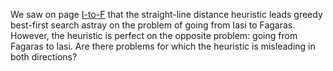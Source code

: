 
We saw on page <a class="pageRef" id="pageref" title="" href="#">I-to-F</a> that the straight-line distance heuristic leads greedy
best-first search astray on the problem of going from Iasi to Fagaras.
However, the heuristic is perfect on the opposite problem: going from
Fagaras to Iasi. Are there problems for which the heuristic is
misleading in both directions?
